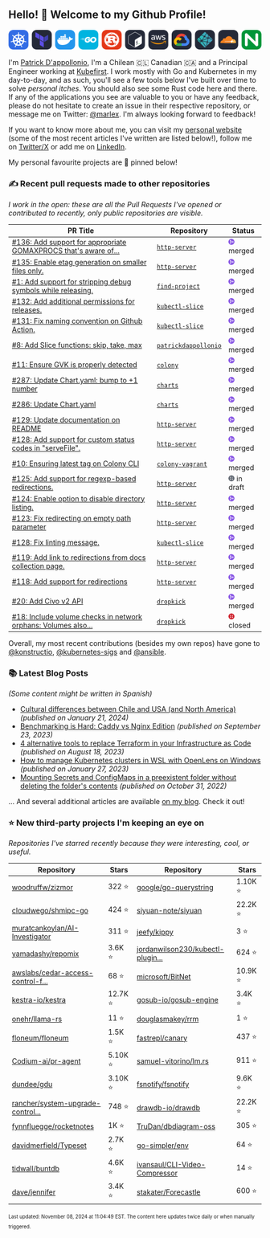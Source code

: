 <!-- DO NOT EDIT THIS FILE DIRECTLY! This file was automatically generated from the tool in this repo. -->

## Hello! 👋 Welcome to my Github Profile!

<p align="center">
  <picture>
    <source media="(prefers-color-scheme: dark)" srcset="images/icons-dark.png">
    <source media="(prefers-color-scheme: light)" srcset="images/icons-light.png">
    <img src="images/icons-dark.png" alt="technologies I use">
  </picture>
</p>

I'm [Patrick D'appollonio](https://www.patrickdap.com), I'm a Chilean 🇨🇱 Canadian 🇨🇦 and a Principal Engineer working at [Kubefirst](https://kubefirst.io). I work mostly with Go and Kubernetes in my day-to-day, and as such, you'll see a few tools below I've built over time to solve *personal itches*. You should also see some Rust code here and there. If any of the applications you see are valuable to you or have any feedback, please do not hesitate to create an issue in their respective repository, or message me on Twitter: [@marlex](https://twitter.com/marlex). I'm always looking forward to feedback!

If you want to know more about me, you can visit my [personal website](https://www.patrickdap.com) (some of the most recent articles I've written are listed below!), follow me on [Twitter/X](https://twitter.com/marlex) or add me on [LinkedIn](https://www.linkedin.com/in/patrickdappollonio/).

My personal favourite projects are 📌 pinned below!
### ✍️ Recent pull requests made to other repositories

*I work in the open: these are all the Pull Requests I've opened or contributed to recently, only public repositories are visible.*

| PR Title | Repository | Status |
| --- | --- | --- |
| [#136: Add support for appropriate GOMAXPROCS that's aware of...](https://github.com/patrickdappollonio/http-server/pull/136) | [`http-server`](https://github.com/patrickdappollonio/http-server) | <img src="images/github-merged.png" width="12px" height="12px"> merged |
| [#135: Enable etag generation on smaller files only.](https://github.com/patrickdappollonio/http-server/pull/135) | [`http-server`](https://github.com/patrickdappollonio/http-server) | <img src="images/github-merged.png" width="12px" height="12px"> merged |
| [#1: Add support for stripping debug symbols while releasing.](https://github.com/patrickdappollonio/find-project/pull/1) | [`find-project`](https://github.com/patrickdappollonio/find-project) | <img src="images/github-merged.png" width="12px" height="12px"> merged |
| [#132: Add additional permissions for releases.](https://github.com/patrickdappollonio/kubectl-slice/pull/132) | [`kubectl-slice`](https://github.com/patrickdappollonio/kubectl-slice) | <img src="images/github-merged.png" width="12px" height="12px"> merged |
| [#131: Fix naming convention on Github Action.](https://github.com/patrickdappollonio/kubectl-slice/pull/131) | [`kubectl-slice`](https://github.com/patrickdappollonio/kubectl-slice) | <img src="images/github-merged.png" width="12px" height="12px"> merged |
| [#8: Add Slice functions: skip, take, max](https://github.com/patrickdappollonio/patrickdappollonio/pull/8) | [`patrickdappollonio`](https://github.com/patrickdappollonio/patrickdappollonio) | <img src="images/github-merged.png" width="12px" height="12px"> merged |
| [#11: Ensure GVK is properly detected](https://github.com/konstructio/colony/pull/11) | [`colony`](https://github.com/konstructio/colony) | <img src="images/github-merged.png" width="12px" height="12px"> merged |
| [#287: Update Chart.yaml: bump to +1 number](https://github.com/konstructio/charts/pull/287) | [`charts`](https://github.com/konstructio/charts) | <img src="images/github-merged.png" width="12px" height="12px"> merged |
| [#286: Update Chart.yaml](https://github.com/konstructio/charts/pull/286) | [`charts`](https://github.com/konstructio/charts) | <img src="images/github-merged.png" width="12px" height="12px"> merged |
| [#129: Update documentation on README](https://github.com/patrickdappollonio/http-server/pull/129) | [`http-server`](https://github.com/patrickdappollonio/http-server) | <img src="images/github-merged.png" width="12px" height="12px"> merged |
| [#128: Add support for custom status codes in "serveFile".](https://github.com/patrickdappollonio/http-server/pull/128) | [`http-server`](https://github.com/patrickdappollonio/http-server) | <img src="images/github-merged.png" width="12px" height="12px"> merged |
| [#10: Ensuring latest tag on Colony CLI](https://github.com/konstructio/colony-vagrant/pull/10) | [`colony-vagrant`](https://github.com/konstructio/colony-vagrant) | <img src="images/github-merged.png" width="12px" height="12px"> merged |
| [#125: Add support for regexp-based redirections.](https://github.com/patrickdappollonio/http-server/pull/125) | [`http-server`](https://github.com/patrickdappollonio/http-server) | <img src="images/github-draft.png" width="12px" height="12px"> in draft |
| [#124: Enable option to disable directory listing.](https://github.com/patrickdappollonio/http-server/pull/124) | [`http-server`](https://github.com/patrickdappollonio/http-server) | <img src="images/github-merged.png" width="12px" height="12px"> merged |
| [#123: Fix redirecting on empty path parameter](https://github.com/patrickdappollonio/http-server/pull/123) | [`http-server`](https://github.com/patrickdappollonio/http-server) | <img src="images/github-merged.png" width="12px" height="12px"> merged |
| [#128: Fix linting message.](https://github.com/patrickdappollonio/kubectl-slice/pull/128) | [`kubectl-slice`](https://github.com/patrickdappollonio/kubectl-slice) | <img src="images/github-merged.png" width="12px" height="12px"> merged |
| [#119: Add link to redirections from docs collection page.](https://github.com/patrickdappollonio/http-server/pull/119) | [`http-server`](https://github.com/patrickdappollonio/http-server) | <img src="images/github-merged.png" width="12px" height="12px"> merged |
| [#118: Add support for redirections](https://github.com/patrickdappollonio/http-server/pull/118) | [`http-server`](https://github.com/patrickdappollonio/http-server) | <img src="images/github-merged.png" width="12px" height="12px"> merged |
| [#20: Add Civo v2 API](https://github.com/konstructio/dropkick/pull/20) | [`dropkick`](https://github.com/konstructio/dropkick) | <img src="images/github-merged.png" width="12px" height="12px"> merged |
| [#18: Include volume checks in network orphans: Volumes also...](https://github.com/konstructio/dropkick/pull/18) | [`dropkick`](https://github.com/konstructio/dropkick) | <img src="images/github-closed.png" width="12px" height="12px"> closed |


Overall, my most recent contributions (besides my own repos) have gone to 
[@konstructio](https://github.com/konstructio),
[@kubernetes-sigs](https://github.com/kubernetes-sigs)
and [@ansible](https://github.com/ansible).
### 📚 Latest Blog Posts

*(Some content might be written in Spanish)*


* [Cultural differences between Chile and USA (and North America)](https://www.patrickdap.com/post/cultural-differences-chile-usa/?ref=github-profile) *(published on January 21, 2024)*
* [Benchmarking is Hard: Caddy vs Nginx Edition](https://www.patrickdap.com/post/benchmarking-is-hard/?ref=github-profile) *(published on September 23, 2023)*
* [4 alternative tools to replace Terraform in your Infrastructure as Code](https://www.patrickdap.com/post/ideas-replace-terraform/?ref=github-profile) *(published on August 18, 2023)*
* [How to manage Kubernetes clusters in WSL with OpenLens on Windows](https://www.patrickdap.com/post/openlens-wsl/?ref=github-profile) *(published on January 27, 2023)*
* [Mounting Secrets and ConfigMaps in a preexistent folder without deleting the folder's contents](https://www.patrickdap.com/post/mounting-secrets-configmaps-without-deleting/?ref=github-profile) *(published on October 31, 2022)*

... And several additional articles are available [on my blog](https://www.patrickdap.com/). Check it out!

### ⭐ New third-party projects I'm keeping an eye on

*Repositories I've starred recently because they were interesting, cool, or useful.*

| Repository | Stars | Repository | Stars |
|------------|-------|------------|-------|
|[woodruffw/zizmor](https://github.com/woodruffw/zizmor) | 322 ⭐️|[google/go-querystring](https://github.com/google/go-querystring) | 1.10K ⭐️|
|[cloudwego/shmipc-go](https://github.com/cloudwego/shmipc-go) | 424 ⭐️|[siyuan-note/siyuan](https://github.com/siyuan-note/siyuan) | 22.2K ⭐️|
|[muratcankoylan/AI-Investigator](https://github.com/muratcankoylan/AI-Investigator) | 311 ⭐️|[jeefy/kippy](https://github.com/jeefy/kippy) | 3 ⭐️|
|[yamadashy/repomix](https://github.com/yamadashy/repomix) | 3.6K ⭐️|[jordanwilson230/kubectl-plugin...](https://github.com/jordanwilson230/kubectl-plugins) | 624 ⭐️|
|[awslabs/cedar-access-control-f...](https://github.com/awslabs/cedar-access-control-for-k8s) | 68 ⭐️|[microsoft/BitNet](https://github.com/microsoft/BitNet) | 10.9K ⭐️|
|[kestra-io/kestra](https://github.com/kestra-io/kestra) | 12.7K ⭐️|[gosub-io/gosub-engine](https://github.com/gosub-io/gosub-engine) | 3.4K ⭐️|
|[onehr/llama-rs](https://github.com/onehr/llama-rs) | 11 ⭐️|[douglasmakey/rrm](https://github.com/douglasmakey/rrm) | 1 ⭐️|
|[floneum/floneum](https://github.com/floneum/floneum) | 1.5K ⭐️|[fastrepl/canary](https://github.com/fastrepl/canary) | 437 ⭐️|
|[Codium-ai/pr-agent](https://github.com/Codium-ai/pr-agent) | 5.10K ⭐️|[samuel-vitorino/lm.rs](https://github.com/samuel-vitorino/lm.rs) | 911 ⭐️|
|[dundee/gdu](https://github.com/dundee/gdu) | 3.10K ⭐️|[fsnotify/fsnotify](https://github.com/fsnotify/fsnotify) | 9.6K ⭐️|
|[rancher/system-upgrade-control...](https://github.com/rancher/system-upgrade-controller) | 748 ⭐️|[drawdb-io/drawdb](https://github.com/drawdb-io/drawdb) | 22.2K ⭐️|
|[fynnfluegge/rocketnotes](https://github.com/fynnfluegge/rocketnotes) | 1K ⭐️|[TruDan/dbdiagram-oss](https://github.com/TruDan/dbdiagram-oss) | 305 ⭐️|
|[davidmerfield/Typeset](https://github.com/davidmerfield/Typeset) | 2.7K ⭐️|[go-simpler/env](https://github.com/go-simpler/env) | 64 ⭐️|
|[tidwall/buntdb](https://github.com/tidwall/buntdb) | 4.6K ⭐️|[ivansaul/CLI-Video-Compressor](https://github.com/ivansaul/CLI-Video-Compressor) | 14 ⭐️|
|[dave/jennifer](https://github.com/dave/jennifer) | 3.4K ⭐️|[stakater/Forecastle](https://github.com/stakater/Forecastle) | 600 ⭐️|

<sup><sub>Last updated: November 08, 2024 at 11:04:49 EST. The content here updates twice daily or when manually triggered.</sup></sub>
